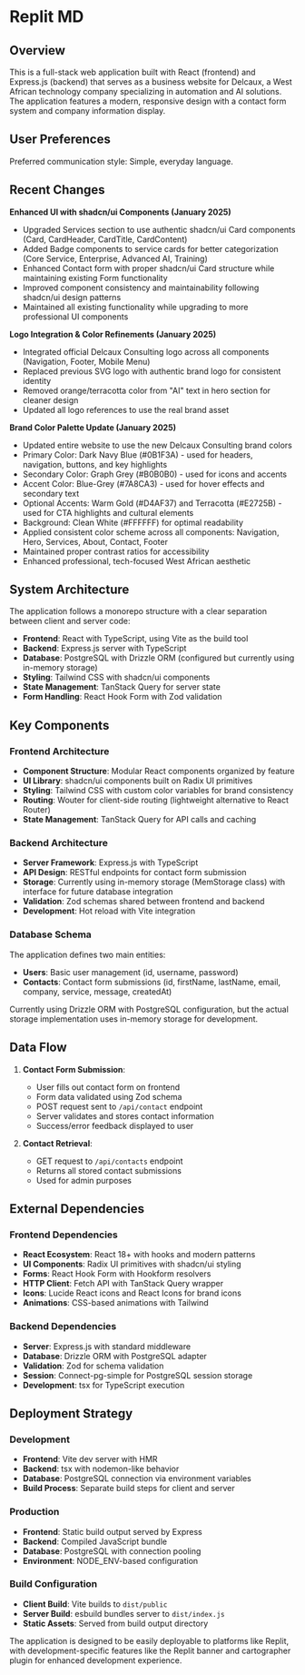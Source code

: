 # Replit MD

## Overview

This is a full-stack web application built with React (frontend) and Express.js (backend) that serves as a business website for Delcaux, a West African technology company specializing in automation and AI solutions. The application features a modern, responsive design with a contact form system and company information display.

## User Preferences

Preferred communication style: Simple, everyday language.

## Recent Changes

**Enhanced UI with shadcn/ui Components (January 2025)**
- Upgraded Services section to use authentic shadcn/ui Card components (Card, CardHeader, CardTitle, CardContent)
- Added Badge components to service cards for better categorization (Core Service, Enterprise, Advanced AI, Training)
- Enhanced Contact form with proper shadcn/ui Card structure while maintaining existing Form functionality
- Improved component consistency and maintainability following shadcn/ui design patterns
- Maintained all existing functionality while upgrading to more professional UI components

**Logo Integration & Color Refinements (January 2025)**
- Integrated official Delcaux Consulting logo across all components (Navigation, Footer, Mobile Menu)
- Replaced previous SVG logo with authentic brand logo for consistent identity
- Removed orange/terracotta color from "AI" text in hero section for cleaner design
- Updated all logo references to use the real brand asset

**Brand Color Palette Update (January 2025)**
- Updated entire website to use the new Delcaux Consulting brand colors
- Primary Color: Dark Navy Blue (#0B1F3A) - used for headers, navigation, buttons, and key highlights
- Secondary Color: Graph Grey (#B0B0B0) - used for icons and accents
- Accent Color: Blue-Grey (#7A8CA3) - used for hover effects and secondary text
- Optional Accents: Warm Gold (#D4AF37) and Terracotta (#E2725B) - used for CTA highlights and cultural elements
- Background: Clean White (#FFFFFF) for optimal readability
- Applied consistent color scheme across all components: Navigation, Hero, Services, About, Contact, Footer
- Maintained proper contrast ratios for accessibility
- Enhanced professional, tech-focused West African aesthetic

## System Architecture

The application follows a monorepo structure with a clear separation between client and server code:

- **Frontend**: React with TypeScript, using Vite as the build tool
- **Backend**: Express.js server with TypeScript
- **Database**: PostgreSQL with Drizzle ORM (configured but currently using in-memory storage)
- **Styling**: Tailwind CSS with shadcn/ui components
- **State Management**: TanStack Query for server state
- **Form Handling**: React Hook Form with Zod validation

## Key Components

### Frontend Architecture
- **Component Structure**: Modular React components organized by feature
- **UI Library**: shadcn/ui components built on Radix UI primitives
- **Styling**: Tailwind CSS with custom color variables for brand consistency
- **Routing**: Wouter for client-side routing (lightweight alternative to React Router)
- **State Management**: TanStack Query for API calls and caching

### Backend Architecture
- **Server Framework**: Express.js with TypeScript
- **API Design**: RESTful endpoints for contact form submission
- **Storage**: Currently using in-memory storage (MemStorage class) with interface for future database integration
- **Validation**: Zod schemas shared between frontend and backend
- **Development**: Hot reload with Vite integration

### Database Schema
The application defines two main entities:
- **Users**: Basic user management (id, username, password)
- **Contacts**: Contact form submissions (id, firstName, lastName, email, company, service, message, createdAt)

Currently using Drizzle ORM with PostgreSQL configuration, but the actual storage implementation uses in-memory storage for development.

## Data Flow

1. **Contact Form Submission**:
   - User fills out contact form on frontend
   - Form data validated using Zod schema
   - POST request sent to `/api/contact` endpoint
   - Server validates and stores contact information
   - Success/error feedback displayed to user

2. **Contact Retrieval**:
   - GET request to `/api/contacts` endpoint
   - Returns all stored contact submissions
   - Used for admin purposes

## External Dependencies

### Frontend Dependencies
- **React Ecosystem**: React 18+ with hooks and modern patterns
- **UI Components**: Radix UI primitives with shadcn/ui styling
- **Forms**: React Hook Form with Hookform resolvers
- **HTTP Client**: Fetch API with TanStack Query wrapper
- **Icons**: Lucide React icons and React Icons for brand icons
- **Animations**: CSS-based animations with Tailwind

### Backend Dependencies
- **Server**: Express.js with standard middleware
- **Database**: Drizzle ORM with PostgreSQL adapter
- **Validation**: Zod for schema validation
- **Session**: Connect-pg-simple for PostgreSQL session storage
- **Development**: tsx for TypeScript execution

## Deployment Strategy

### Development
- **Frontend**: Vite dev server with HMR
- **Backend**: tsx with nodemon-like behavior
- **Database**: PostgreSQL connection via environment variables
- **Build Process**: Separate build steps for client and server

### Production
- **Frontend**: Static build output served by Express
- **Backend**: Compiled JavaScript bundle
- **Database**: PostgreSQL with connection pooling
- **Environment**: NODE_ENV-based configuration

### Build Configuration
- **Client Build**: Vite builds to `dist/public`
- **Server Build**: esbuild bundles server to `dist/index.js`
- **Static Assets**: Served from build output directory

The application is designed to be easily deployable to platforms like Replit, with development-specific features like the Replit banner and cartographer plugin for enhanced development experience.